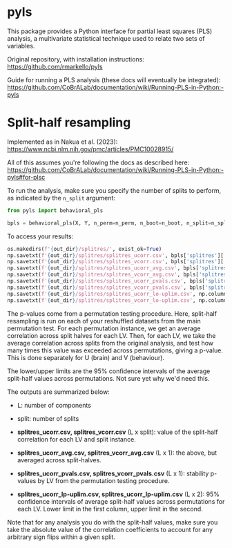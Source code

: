 # pyls

This package provides a Python interface for partial least squares (PLS) analysis, a multivariate statistical technique used to relate two sets of variables.

Original repository, with installation instructions: https://github.com/rmarkello/pyls

Guide for running a PLS analysis (these docs will eventually be integrated): https://github.com/CoBrALab/documentation/wiki/Running-PLS-in-Python:-pyls


# Split-half resampling

Implemented as in Nakua et al. (2023): https://www.ncbi.nlm.nih.gov/pmc/articles/PMC10028915/

All of this assumes you're following the docs as described here: https://github.com/CoBrALab/documentation/wiki/Running-PLS-in-Python:-pyls#for-plsc

To run the analysis, make sure you specify the number of splits to perform, as indicated by the `n_split` argument:

```python
from pyls import behavioral_pls

bpls = behavioral_pls(X, Y, n_perm=n_perm, n_boot=n_boot, n_split=n_split, seed=123)
```

To access your results:
```python
os.makedirs(f'{out_dir}/splitres/', exist_ok=True)
np.savetxt(f'{out_dir}/splitres/splitres_ucorr.csv', bpls['splitres']['ucorr'], delimiter=',')
np.savetxt(f'{out_dir}/splitres/splitres_vcorr.csv', bpls['splitres']['ucorr'], delimiter=',')
np.savetxt(f'{out_dir}/splitres/splitres_ucorr_avg.csv', bpls['splitres']['ucorr_avg'], delimiter=',')
np.savetxt(f'{out_dir}/splitres/splitres_vcorr_avg.csv', bpls['splitres']['vcorr_avg'], delimiter=',')
np.savetxt(f'{out_dir}/splitres/splitres_ucorr_pvals.csv', bpls['splitres']['ucorr_pvals'], delimiter=',')
np.savetxt(f'{out_dir}/splitres/splitres_vcorr_pvals.csv', bpls['splitres']['vcorr_pvals'], delimiter=',')
np.savetxt(f'{out_dir}/splitres/splitres_ucorr_lo-uplim.csv', np.column_stack((bpls['splitres']['ucorr_lolim'], bpls['splitres']['ucorr_uplim'])),delimiter=',')
np.savetxt(f'{out_dir}/splitres/splitres_vcorr_lo-uplim.csv', np.column_stack((bpls['splitres']['vcorr_lolim'], bpls['splitres']['vcorr_uplim'])),delimiter=',')
```

The p-values come from a permutation testing procedure. Here, split-half resampling is run on each of your reshuffled datasets from the main permutation test. For each permutation instance, we get an average correlation across split halves for each LV. Then, for each LV, we take the average correlation across splits from the original analysis, and test how many times this value was exceeded across permutations, giving a p-value. This is done separately for U (brain) and V (behaviour).

The lower/upper limits are the 95% confidence intervals of the average split-half values across permutations. Not sure yet why we'd need this. 

The outputs are summarized below:


* L: number of components
* split: number of splits

* **splitres_ucorr.csv, splitres_vcorr.csv** (L x split): value of the split-half correlation for each LV and split instance.
* **splitres_ucorr_avg.csv, splitres_vcorr_avg.csv** (L x 1): the above, but averaged across split-halves.
* **splitres_ucorr_pvals.csv, splitres_vcorr_pvals.csv** (L x 1): stability p-values by LV from the permutation testing procedure.
* **splitres_ucorr_lp-uplim.csv, splitres_ucorr_lp-uplim.csv** (L x 2): 95% confidence intervals of average split-half values across permutations for each LV. Lower limit in the first column, upper limit in the second.


Note that for any analysis you do with the split-half values, make sure you take the absolute value of the correlation coefficients to account for any arbitrary sign flips within a given split.


